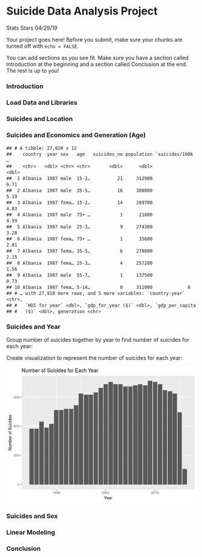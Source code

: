 Suicide Data Analysis Project
================
Stats Stars
04/29/19

Your project goes here\! Before you submit, make sure your chunks are
turned off with `echo = FALSE`.

You can add sections as you see fit. Make sure you have a section called
Introduction at the beginning and a section called Conclusion at the
end. The rest is up to you\!

### Introduction

### Load Data and Libraries

### Suicides and Location

### Suicides and Economics and Generation (Age)

    ## # A tibble: 27,820 x 12
    ##    country  year sex   age   suicides_no population `suicides/100k …
    ##    <chr>   <dbl> <chr> <chr>       <dbl>      <dbl>            <dbl>
    ##  1 Albania  1987 male  15-2…          21     312900             6.71
    ##  2 Albania  1987 male  35-5…          16     308000             5.19
    ##  3 Albania  1987 fema… 15-2…          14     289700             4.83
    ##  4 Albania  1987 male  75+ …           1      21800             4.59
    ##  5 Albania  1987 male  25-3…           9     274300             3.28
    ##  6 Albania  1987 fema… 75+ …           1      35600             2.81
    ##  7 Albania  1987 fema… 35-5…           6     278800             2.15
    ##  8 Albania  1987 fema… 25-3…           4     257200             1.56
    ##  9 Albania  1987 male  55-7…           1     137500             0.73
    ## 10 Albania  1987 fema… 5-14…           0     311000             0   
    ## # … with 27,810 more rows, and 5 more variables: `country-year` <chr>,
    ## #   `HDI for year` <dbl>, `gdp_for_year ($)` <dbl>, `gdp_per_capita
    ## #   ($)` <dbl>, generation <chr>

### Suicides and Year

Group number of suicides together by year to find number of suicides for
each year:

Create visualization to represent the number of suicides for each year:

![](project_files/figure-gfm/year-suicides-visualization-1.png)<!-- -->

### Suicides and Sex

### Linear Modeling

### Conclusion
